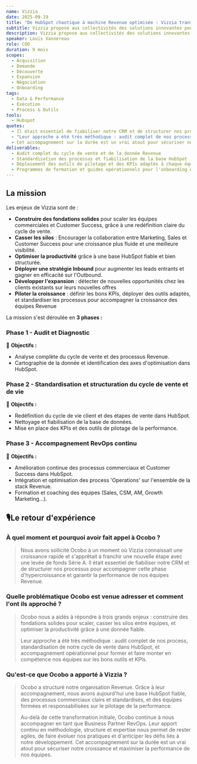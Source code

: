 ```yaml
---
name: Vizzia
date: 2025-09-19
title: "De HubSpot chaotique à machine Revenue optimisée : Vizzia transforme sa productivité commerciale"
subtitle: Vizzia propose aux collectivités des solutions innovantes pour lutter contre les dépôts sauvages et renforcer la sécurité urbaine.
description: Vizzia propose aux collectivités des solutions innovantes pour lutter contre les dépôts sauvages et renforcer la sécurité urbaine. Elle offre des capteurs de détection de dépôts sauvages, de la vidéoprotection 4G/5G mobile, ainsi qu'un accompagnement juridique dédié, permettant ainsi aux villes de réduire les incivilités et d'améliorer la propreté et la sûreté de leurs espaces publics. Plus de 150 collectivités font déjà confiance à Vizzia.
speaker: Louis Vannereau
role: COO
duration: 9 mois
scopes:
  - Acquisition
  - Demande
  - Découverte
  - Expansion
  - Négociation
  - Onboarding
tags:
  - Data & Performance
  - Exécution
  - Process & Outils
tools:
  - Hubspot
quotes:
  - Il était essentiel de fiabiliser notre CRM et de structurer nos processus pour accompagner cette phase d'hypercroissance et garantir la performance de nos équipes Revenue.
  - "Leur approche a été très méthodique : audit complet de nos process, standardisation de notre cycle de vente dans HubSpot, et accompagnement opérationnel pour former et faire monter en compétence nos équipes sur les bons outils et KPIs."
  - Cet accompagnement sur la durée est un vrai atout pour sécuriser notre croissance et maximiser la performance de nos équipes.
deliverables:
  - Audit complet du cycle de vente et de la donnée Revenue
  - Standardisation des processus et fiabilisation de la base HubSpot
  - Déploiement des outils de pilotage et des KPIs adaptés à chaque équipe
  - Programmes de formation et guides opérationnels pour l'onboarding et la montée en compétences
---
```


## La mission

Les enjeux de Vizzia sont de :

- **Construire des fondations solides** pour scaler les équipes commerciales et Customer Success, grâce à une redéfinition claire du cycle de vente.
- **Casser les silos** : Encourager la collaboration entre Marketing, Sales et Customer Success pour une croissance plus fluide et une meilleure visibilité.
- **Optimiser la productivité** grâce à une base HubSpot fiable et bien structurée.
- **Déployer une stratégie Inbound** pour augmenter les leads entrants et gagner en efficacité sur l'Outbound.
- **Développer l'expansion** : détecter de nouvelles opportunités chez les clients existants sur leurs nouvelles offres
- **Piloter la croissance** : définir les bons KPIs, déployer des outils adaptés, et standardiser les processus pour accompagner la croissance des équipes Revenue

La mission s'est déroulée en **3 phases :**

### Phase 1 - Audit et Diagnostic

🎯 **Objectifs :**

- Analyse complète du cycle de vente et des processus Revenue.
- Cartographie de la donnée et identification des axes d'optimisation dans HubSpot.

### Phase 2 - Standardisation et structuration du cycle de vente et de vie

🎯 **Objectifs :**

- Redéfinition du cycle de vie client et des étapes de vente dans HubSpot.
- Nettoyage et fiabilisation de la base de données.
- Mise en place des KPIs et des outils de pilotage de la performance.

### Phase 3 - Accompagnement RevOps continu

🎯 **Objectifs :**

- Amélioration continue des processus commerciaux et Customer Success dans HubSpot.
- Intégration et optimisation des process 'Operations' sur l'ensemble de la stack Revenue.
- Formation et coaching des équipes (Sales, CSM, AM, Growth Marketing…).

## 🎙️Le retour d'expérience

### À quel moment et pourquoi avoir fait appel à Ocobo ?

> Nous avons sollicité Ocobo à un moment où Vizzia connaissait une croissance rapide et s'apprêtait à franchir une nouvelle étape avec une levée de fonds Série A. Il était essentiel de fiabiliser notre CRM et de structurer nos processus pour accompagner cette phase d'hypercroissance et garantir la performance de nos équipes Revenue.
>

### Quelle problématique Ocobo est venue adresser et comment l'ont ils approché ?

> Ocobo nous a aidés à répondre à trois grands enjeux : construire des fondations solides pour scaler, casser les silos entre équipes, et optimiser la productivité grâce à une donnée fiable.
>
> Leur approche a été très méthodique : audit complet de nos process, standardisation de notre cycle de vente dans HubSpot, et accompagnement opérationnel pour former et faire monter en compétence nos équipes sur les bons outils et KPIs.
>

### Qu'est-ce que Ocobo a apporté à Vizzia ?

> Ocobo a structuré notre organisation Revenue. Grâce à leur accompagnement, nous avons aujourd'hui une base HubSpot fiable, des processus commerciaux clairs et standardisés, et des équipes formées et responsabilisées sur le pilotage de la performance.
>
>
> Au-delà de cette transformation initiale, Ocobo continue à nous accompagner en tant que Business Partner RevOps. Leur apport continu en méthodologie, structure et expertise nous permet de rester agiles, de faire évoluer nos pratiques et d'anticiper les défis liés à notre développement. Cet accompagnement sur la durée est un vrai atout pour sécuriser notre croissance et maximiser la performance de nos équipes.
>